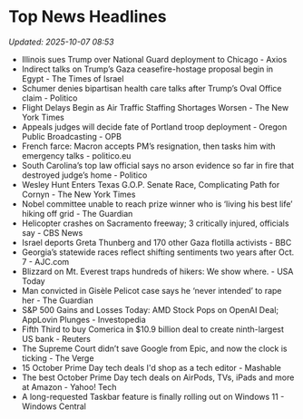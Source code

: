 # Top News Headlines

_Updated: 2025-10-07 08:53_

- Illinois sues Trump over National Guard deployment to Chicago - Axios
- Indirect talks on Trump’s Gaza ceasefire-hostage proposal begin in Egypt - The Times of Israel
- Schumer denies bipartisan health care talks after Trump’s Oval Office claim - Politico
- Flight Delays Begin as Air Traffic Staffing Shortages Worsen - The New York Times
- Appeals judges will decide fate of Portland troop deployment - Oregon Public Broadcasting - OPB
- French farce: Macron accepts PM’s resignation, then tasks him with emergency talks - politico.eu
- South Carolina’s top law official says no arson evidence so far in fire that destroyed judge’s home - Politico
- Wesley Hunt Enters Texas G.O.P. Senate Race, Complicating Path for Cornyn - The New York Times
- Nobel committee unable to reach prize winner who is ‘living his best life’ hiking off grid - The Guardian
- Helicopter crashes on Sacramento freeway; 3 critically injured, officials say - CBS News
- Israel deports Greta Thunberg and 170 other Gaza flotilla activists - BBC
- Georgia’s statewide races reflect shifting sentiments two years after Oct. 7 - AJC.com
- Blizzard on Mt. Everest traps hundreds of hikers: We show where. - USA Today
- Man convicted in Gisèle Pelicot case says he ‘never intended’ to rape her - The Guardian
- S&P 500 Gains and Losses Today: AMD Stock Pops on OpenAI Deal; AppLovin Plunges - Investopedia
- Fifth Third to buy Comerica in $10.9 billion deal to create ninth-largest US bank - Reuters
- The Supreme Court didn’t save Google from Epic, and now the clock is ticking - The Verge
- 15 October Prime Day tech deals I'd shop as a tech editor - Mashable
- The best October Prime Day tech deals on AirPods, TVs, iPads and more at Amazon - Yahoo! Tech
- A long-requested Taskbar feature is finally rolling out on Windows 11 - Windows Central